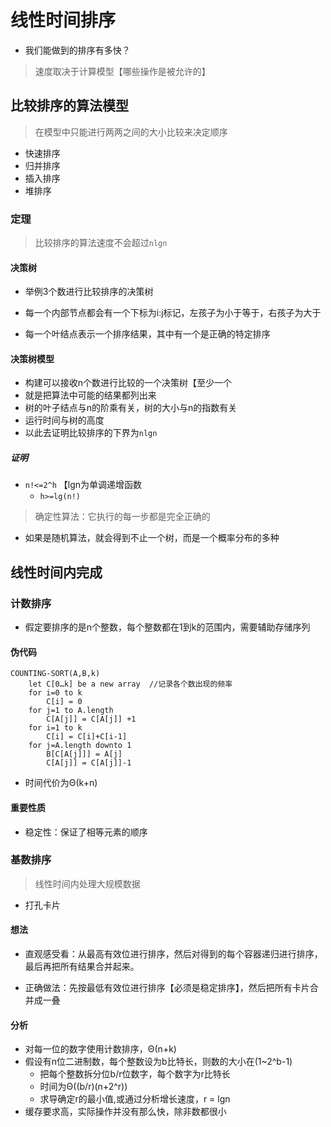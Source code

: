 # 线性时间排序

- 我们能做到的排序有多快？

> 速度取决于计算模型【哪些操作是被允许的】

## 比较排序的算法模型

> 在模型中只能进行两两之间的大小比较来决定顺序

- 快速排序
- 归并排序
- 插入排序
- 堆排序

### 定理

> 比较排序的算法速度不会超过`nlgn`

#### 决策树

- 举例3个数进行比较排序的决策树

- 每一个内部节点都会有一个下标为i:j标记，左孩子为小于等于，右孩子为大于
- 每一个叶结点表示一个排序结果，其中有一个是正确的特定排序

#### 决策树模型

- 构建可以接收n个数进行比较的一个决策树【至少一个
- 就是把算法中可能的结果都列出来
- 树的叶子结点与n的阶乘有关，树的大小与n的指数有关
- 运行时间与树的高度
- 以此去证明比较排序的下界为`nlgn`

##### 证明

- `n!<=2^h`    【lgn为单调递增函数
  - `h>=lg(n!)`  

> 确定性算法：它执行的每一步都是完全正确的

- 如果是随机算法，就会得到不止一个树，而是一个概率分布的多种

## 线性时间内完成

### 计数排序

- 假定要排序的是n个整数，每个整数都在1到k的范围内，需要辅助存储序列

#### 伪代码

``` 
COUNTING-SORT(A,B,k)
	let C[0…k] be a new array  //记录各个数出现的频率
	for i=0 to k
		C[i] = 0
	for j=1 to A.length
		C[A[j]] = C[A[j]] +1
	for i=1 to k
		C[i] = C[i]+C[i-1]
	for j=A.length downto 1
		B[C[A[j]]] = A[j]
		C[A[j]] = C[A[j]]-1
```

- 时间代价为Θ(k+n) 

#### 重要性质

- 稳定性：保证了相等元素的顺序

### 基数排序

> 线性时间内处理大规模数据

- 打孔卡片

#### 想法

- 直观感受看：从最高有效位进行排序，然后对得到的每个容器递归进行排序，最后再把所有结果合并起来。

- 正确做法：先按最低有效位进行排序【必须是稳定排序】，然后把所有卡片合并成一叠

#### 分析

- 对每一位的数字使用计数排序，Θ(n+k)
- 假设有n位二进制数，每个整数设为b比特长，则数的大小在(1~2^b-1)
  - 把每个整数拆分位b/r位数字，每个数字为r比特长
  - 时间为Θ((b/r)(n+2^r))
  - 求导确定r的最小值,或通过分析增长速度，r = lgn
- 缓存要求高，实际操作并没有那么快，除非数都很小